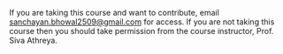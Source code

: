 If you are taking this course and want to contribute, email sanchayan.bhowal2509@gmail.com for access.
If you are not taking this course then you should take permission from the course instructor, Prof. Siva Athreya.
